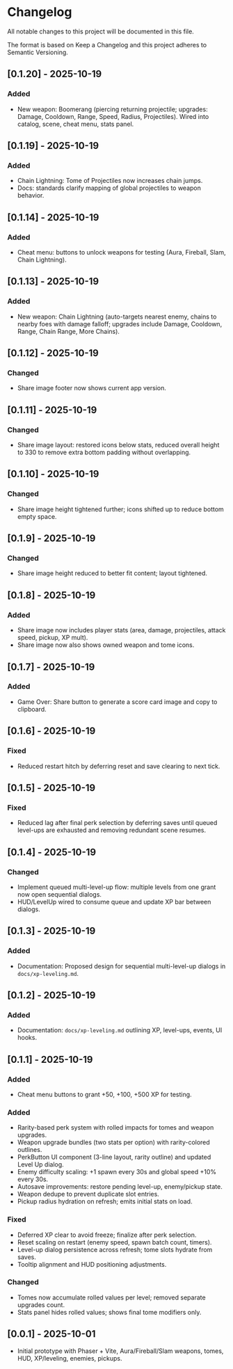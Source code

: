 # Changelog

All notable changes to this project will be documented in this file.

The format is based on Keep a Changelog and this project adheres to Semantic Versioning.

## [0.1.20] - 2025-10-19
### Added
- New weapon: Boomerang (piercing returning projectile; upgrades: Damage, Cooldown, Range, Speed, Radius, Projectiles). Wired into catalog, scene, cheat menu, stats panel.

## [0.1.19] - 2025-10-19
### Added
- Chain Lightning: Tome of Projectiles now increases chain jumps.
- Docs: standards clarify mapping of global projectiles to weapon behavior.

## [0.1.14] - 2025-10-19
### Added
- Cheat menu: buttons to unlock weapons for testing (Aura, Fireball, Slam, Chain Lightning).

## [0.1.13] - 2025-10-19
### Added
- New weapon: Chain Lightning (auto-targets nearest enemy, chains to nearby foes with damage falloff; upgrades include Damage, Cooldown, Range, Chain Range, More Chains).

## [0.1.12] - 2025-10-19
### Changed
- Share image footer now shows current app version.

## [0.1.11] - 2025-10-19
### Changed
- Share image layout: restored icons below stats, reduced overall height to 330 to remove extra bottom padding without overlapping.

## [0.1.10] - 2025-10-19
### Changed
- Share image height tightened further; icons shifted up to reduce bottom empty space.

## [0.1.9] - 2025-10-19
### Changed
- Share image height reduced to better fit content; layout tightened.

## [0.1.8] - 2025-10-19
### Added
- Share image now includes player stats (area, damage, projectiles, attack speed, pickup, XP mult).
 - Share image now also shows owned weapon and tome icons.

## [0.1.7] - 2025-10-19
### Added
- Game Over: Share button to generate a score card image and copy to clipboard.

## [0.1.6] - 2025-10-19
### Fixed
- Reduced restart hitch by deferring reset and save clearing to next tick.

## [0.1.5] - 2025-10-19
### Fixed
- Reduced lag after final perk selection by deferring saves until queued level-ups are exhausted and removing redundant scene resumes.

## [0.1.4] - 2025-10-19
### Changed
- Implement queued multi-level-up flow: multiple levels from one grant now open sequential dialogs.
- HUD/LevelUp wired to consume queue and update XP bar between dialogs.

## [0.1.3] - 2025-10-19
### Added
- Documentation: Proposed design for sequential multi-level-up dialogs in `docs/xp-leveling.md`.

## [0.1.2] - 2025-10-19
### Added
- Documentation: `docs/xp-leveling.md` outlining XP, level-ups, events, UI hooks.

## [0.1.1] - 2025-10-19
### Added
- Cheat menu buttons to grant +50, +100, +500 XP for testing.

### Added
- Rarity-based perk system with rolled impacts for tomes and weapon upgrades.
- Weapon upgrade bundles (two stats per option) with rarity-colored outlines.
- PerkButton UI component (3-line layout, rarity outline) and updated Level Up dialog.
- Enemy difficulty scaling: +1 spawn every 30s and global speed +10% every 30s.
- Autosave improvements: restore pending level-up, enemy/pickup state.
- Weapon dedupe to prevent duplicate slot entries.
- Pickup radius hydration on refresh; emits initial stats on load.

### Fixed
- Deferred XP clear to avoid freeze; finalize after perk selection.
- Reset scaling on restart (enemy speed, spawn batch count, timers).
- Level-up dialog persistence across refresh; tome slots hydrate from saves.
- Tooltip alignment and HUD positioning adjustments.

### Changed
- Tomes now accumulate rolled values per level; removed separate upgrades count.
- Stats panel hides rolled values; shows final tome modifiers only.

## [0.0.1] - 2025-10-01
- Initial prototype with Phaser + Vite, Aura/Fireball/Slam weapons, tomes, HUD, XP/leveling, enemies, pickups.
